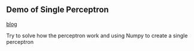 ## Demo of Single Perceptron

[blog](https://bawanag.github.io/2020/02/13/%E4%BD%BF%E7%94%A8%E7%AE%80%E5%8D%95%E7%9A%84%E5%A4%9A%E5%B1%82%E6%84%9F%E7%9F%A5%E5%99%A8%EF%BC%88Muti-Perceptron%EF%BC%89%E9%80%9A%E8%BF%87%E8%8A%B1%E7%93%A3%E4%BB%A5%E5%8F%8A%E8%8A%B1%E8%90%BC%E7%9A%84%E9%95%BF%E5%AE%BD%E5%8C%BA%E5%88%86%E5%8F%98%E8%89%B2%E9%B8%A2%E5%B0%BE%EF%BC%8C%E5%B1%B1%E9%B8%A2%E5%B0%BE%EF%BC%8C%E4%BB%A5%E5%8F%8A%E7%BB%B4%E5%90%89%E5%B0%BC%E4%BA%9A%E9%B8%A2%E5%B0%BE/)

Try to solve how the perceptron work and using Numpy to create a single perceptron